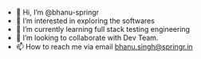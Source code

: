 - 👋 Hi, I’m @bhanu-springr
- 👀 I’m interested in exploring the softwares
- 🌱 I’m currently learning full stack testing engineering
- 💞️ I’m looking to collaborate with Dev Team.
- 📫 How to reach me via email bhanu.singh@springr.in


